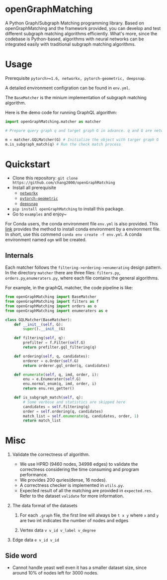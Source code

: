 
# openGraphMatching

A Python Graph/Subgraph Matching programming library. Based on openGraphMatching and the framework provided, you can develop and test different subgraph matching algorithms efficiently. What's more, since the codebase is Python-based, algorithms with neural networks can be integrated easily with traditional subgraph matching algorithms. 

# Usage

Prerequisite `pytorch>=1.6, networkx, pytorch-geometric, deepsnap`.

A detailed environment configration can be found in `env.yml`.

The `BaseMatcher` is the minium implementation of subgraph matching algorithm.

Here is the demo code for running GraphQL algorithm: 

```python
import openGraphMatching.matcher as matcher

# Prepare query graph q and target graph G in advance. q and G are networkx instance.

m = matcher.GQLMatcher(G) # Initialize the object with targer graph G
m.is_subgraph_match(q) # Run the check match process
```

# Quickstart

- Clone this repository: `git clone https://github.com/chang2000/openGraphMatching`
- Install all prerequisite
  - [`networkx`](https://networkx.org/)
  - [`pytorch-geometric`](https://github.com/rusty1s/pytorch_geometric)
  - [`deepsnap`](https://github.com/snap-stanford/deepsnap)
-  `pip install openGraphMatching` to install this package.
- Go to `examples` and enjoy~



For Conda users, the conda environment file `env.yml` is also provided.  This [link](https://docs.conda.io/projects/conda/en/latest/user-guide/tasks/manage-environments.html#creating-an-environment-from-an-environment-yml-file) provides the method to install conda environment by a environment file. In short, use this commend `conda env create -f env.yml`. A conda environment named `ogm` will be created.

## Internals

Each matcher follows the `filtering->ordering->enumerating` design pattern. In the directory `matcher` there are three files: `filters.py`, `orders.py`,`enumeraters.py`, where each file contains the general algorithms. 

For example, in the graphQL matcher, the code pipeline is like:

```python
from openGraphMatching import BaseMatcher
from openGraphMatching import filters as f
from openGraphMatching import orders as o
from openGraphMatching import enumeraters as e

class GQLMatcher(BaseMatcher):
    def __init__(self, G):
        super().__init__(G)

    def filtering(self, q):
        prefilter = f.Filter(self.G)
        return prefilter.gql_filtering(q)

    def ordering(self, q, candidates):
        orderer = o.Order(self.G)
        return orderer.gql_order(q, candidates)

    def enumerate(self, q, imd, order, i):
        enu = e.Enumerater(self.G)
        enu.normal_enum(q, imd, order, i)
        return enu.res_getter()

    def is_subgraph_match(self, q):
      	# Some verbose and statistics are skipped here
        candidates = self.filtering(q)
        order = self.ordering(q, candidates)
        match_list = self.enumerate(q, candidates, order, 1)
        return match_list
```

# Misc

1. Validate the correctness of algorithm.

   - We use HPRD (9460 nodes, 34998 edges) to validate the correctness considering the time consuming and program performance.
   - We provides 200 quries(dense, 16 nodes).
   - A correctness checker is implemented in `utils.py`.
   - Expected result of all the matching are provided in `expected.res`. Refer to the dataset `validate` for more information.

2. The data format of the datasets

   1. For each `.graph` file, the first line will always be `t x y` where `x` and `y` are two int indicates the number of nodes and edges

   2. Vertex data  `v v_id v_label v_degree`
3. Edge data `e v_id v_id`
   



## Side word

- Cannot handle yeast well even it has a smaller dataset size, since around 10% of nodes left for 3000 nodes.

